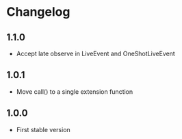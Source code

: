 # Changelog
## 1.1.0
- Accept late observe in LiveEvent and OneShotLiveEvent

## 1.0.1
- Move call() to a single extension function

## 1.0.0
- First stable version
